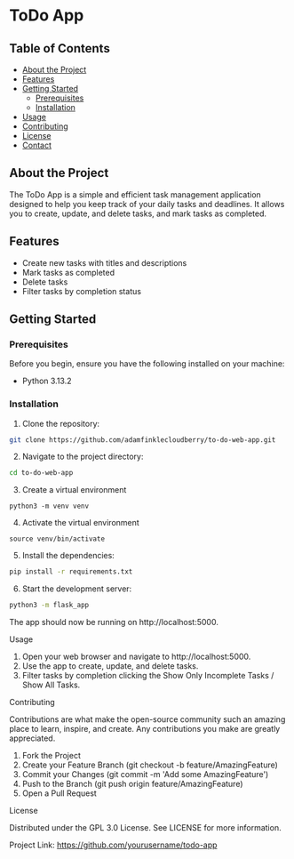 # ToDo App

## Table of Contents

- [About the Project](#about-the-project)
- [Features](#features)
- [Getting Started](#getting-started)
  - [Prerequisites](#prerequisites)
  - [Installation](#installation)
- [Usage](#usage)
- [Contributing](#contributing)
- [License](#license)
- [Contact](#contact)

## About the Project

The ToDo App is a simple and efficient task management application designed to help you keep track of your daily tasks and deadlines. It allows you to create, update, and delete tasks, and mark tasks as completed.

## Features

- Create new tasks with titles and descriptions
- Mark tasks as completed
- Delete tasks
- Filter tasks by completion status

## Getting Started

### Prerequisites

Before you begin, ensure you have the following installed on your machine:

- Python 3.13.2

### Installation

1. Clone the repository:

```bash
git clone https://github.com/adamfinklecloudberry/to-do-web-app.git
```
2. Navigate to the project directory:
```bash
cd to-do-web-app
```
3. Create a virtual environment
```
python3 -m venv venv
```
4. Activate the virtual environment
```
source venv/bin/activate
```
5. Install the dependencies:
```bash
pip install -r requirements.txt
```
6. Start the development server:
```bash
python3 -m flask_app
```

The app should now be running on http://localhost:5000.

Usage

1. Open your web browser and navigate to http://localhost:5000.
2. Use the app to create, update, and delete tasks.
3. Filter tasks by completion clicking the Show Only Incomplete Tasks / Show All Tasks.

Contributing

Contributions are what make the open-source community such an amazing place to learn, inspire, and create. Any contributions you make are greatly appreciated.

1. Fork the Project
2. Create your Feature Branch (git checkout -b feature/AmazingFeature)
3. Commit your Changes (git commit -m 'Add some AmazingFeature')
4. Push to the Branch (git push origin feature/AmazingFeature)
5. Open a Pull Request

License

Distributed under the GPL 3.0 License. See LICENSE for more information.

Project Link: https://github.com/yourusername/todo-app